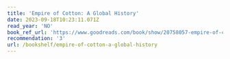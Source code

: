 ```yaml
---
title: 'Empire of Cotton: A Global History'
date: 2023-09-18T10:23:11.071Z
read_year: 'NO'
book_ref_url: 'https://www.goodreads.com/book/show/20758057-empire-of-cotton'
recommendation: '3'
url: /bookshelf/empire-of-cotton-a-global-history
---
```


